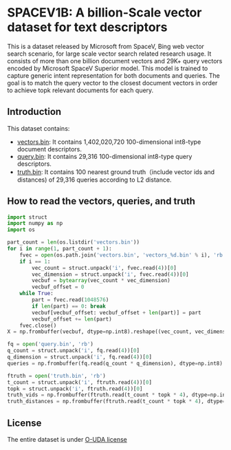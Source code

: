 # SPACEV1B: A billion-Scale vector dataset for text descriptors
This is a dataset released by Microsoft from SpaceV, Bing web vector search scenario, for large scale vector search related research usage. It consists of more than one billion document vectors 
and 29K+ query vectors encoded by Microsoft SpaceV Superior model. This model is trained to capture generic intent representation for both documents and queries. 
The goal is to match the query vector to the closest document vectors in order to achieve topk relevant documents for each query.

## Introduction

This dataset contains:

 * [vectors.bin](vectors.bin): It contains 1,402,020,720 100-dimensional int8-type document descriptors.
 * [query.bin](query.bin):  It contains 29,316 100-dimensional int8-type query descriptors.
 * [truth.bin](truth.bin): It contains 100 nearest ground truth（include vector ids and distances) of 29,316 queries according to L2 distance.


## How to read the vectors, queries, and truth

```python
import struct
import numpy as np
import os

part_count = len(os.listdir('vectors.bin'))
for i in range(1, part_count + 1):
    fvec = open(os.path.join('vectors.bin', 'vectors_%d.bin' % i), 'rb')
    if i == 1:
        vec_count = struct.unpack('i', fvec.read(4))[0]
        vec_dimension = struct.unpack('i', fvec.read(4))[0]
        vecbuf = bytearray(vec_count * vec_dimension)
        vecbuf_offset = 0
    while True:
        part = fvec.read(1048576)
        if len(part) == 0: break
        vecbuf[vecbuf_offset: vecbuf_offset + len(part)] = part
        vecbuf_offset += len(part)
    fvec.close()
X = np.frombuffer(vecbuf, dtype=np.int8).reshape((vec_count, vec_dimension))

fq = open('query.bin', 'rb')
q_count = struct.unpack('i', fq.read(4))[0]
q_dimension = struct.unpack('i', fq.read(4))[0]
queries = np.frombuffer(fq.read(q_count * q_dimension), dtype=np.int8).reshape((q_count, q_dimension))

ftruth = open('truth.bin', 'rb')
t_count = struct.unpack('i', ftruth.read(4))[0]
topk = struct.unpack('i', ftruth.read(4))[0]
truth_vids = np.frombuffer(ftruth.read(t_count * topk * 4), dtype=np.int32).reshape((t_count, topk))
truth_distances = np.frombuffer(ftruth.read(t_count * topk * 4), dtype=np.float).reshape((t_count, topk))
```

## License

The entire dataset is under [O-UDA license](LICENSE)